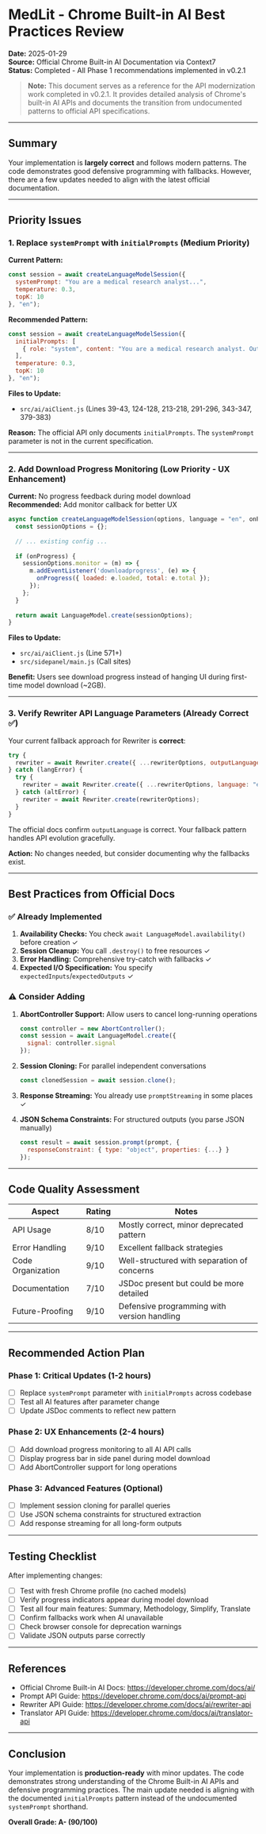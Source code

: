 # MedLit - Chrome Built-in AI Best Practices Review

**Date:** 2025-01-29  
**Source:** Official Chrome Built-in AI Documentation via Context7  
**Status:** Completed - All Phase 1 recommendations implemented in v0.2.1

> **Note:** This document serves as a reference for the API modernization work completed in v0.2.1. It provides detailed analysis of Chrome's built-in AI APIs and documents the transition from undocumented patterns to official API specifications.

---

## Summary

Your implementation is **largely correct** and follows modern patterns. The code demonstrates good defensive programming with fallbacks. However, there are a few updates needed to align with the latest official documentation.

---

## Priority Issues

### 1. **Replace `systemPrompt` with `initialPrompts`** (Medium Priority)

**Current Pattern:**
```javascript
const session = await createLanguageModelSession({
  systemPrompt: "You are a medical research analyst...",
  temperature: 0.3,
  topK: 10
}, "en");
```

**Recommended Pattern:**
```javascript
const session = await createLanguageModelSession({
  initialPrompts: [
    { role: "system", content: "You are a medical research analyst. Output strictly valid JSON." }
  ],
  temperature: 0.3,
  topK: 10
}, "en");
```

**Files to Update:**
- `src/ai/aiClient.js` (Lines 39-43, 124-128, 213-218, 291-296, 343-347, 379-383)

**Reason:** The official API only documents `initialPrompts`. The `systemPrompt` parameter is not in the current specification.

---

### 2. **Add Download Progress Monitoring** (Low Priority - UX Enhancement)

**Current:** No progress feedback during model download  
**Recommended:** Add monitor callback for better UX

```javascript
async function createLanguageModelSession(options, language = "en", onProgress = null) {
  const sessionOptions = {};
  
  // ... existing config ...
  
  if (onProgress) {
    sessionOptions.monitor = (m) => {
      m.addEventListener('downloadprogress', (e) => {
        onProgress({ loaded: e.loaded, total: e.total });
      });
    };
  }
  
  return await LanguageModel.create(sessionOptions);
}
```

**Files to Update:**
- `src/ai/aiClient.js` (Line 571+)
- `src/sidepanel/main.js` (Call sites)

**Benefit:** Users see download progress instead of hanging UI during first-time model download (~2GB).

---

### 3. **Verify Rewriter API Language Parameters** (Already Correct ✅)

Your current fallback approach for Rewriter is **correct**:
```javascript
try {
  rewriter = await Rewriter.create({ ...rewriterOptions, outputLanguage: "en" });
} catch (langError) {
  try {
    rewriter = await Rewriter.create({ ...rewriterOptions, language: "en" });
  } catch (altError) {
    rewriter = await Rewriter.create(rewriterOptions);
  }
}
```

The official docs confirm `outputLanguage` is correct. Your fallback pattern handles API evolution gracefully.

**Action:** No changes needed, but consider documenting why the fallbacks exist.

---

## Best Practices from Official Docs

### ✅ Already Implemented

1. **Availability Checks:** You check `await LanguageModel.availability()` before creation ✓
2. **Session Cleanup:** You call `.destroy()` to free resources ✓
3. **Error Handling:** Comprehensive try-catch with fallbacks ✓
4. **Expected I/O Specification:** You specify `expectedInputs`/`expectedOutputs` ✓

### ⚠️ Consider Adding

1. **AbortController Support:** Allow users to cancel long-running operations
   ```javascript
   const controller = new AbortController();
   const session = await LanguageModel.create({
     signal: controller.signal
   });
   ```

2. **Session Cloning:** For parallel independent conversations
   ```javascript
   const clonedSession = await session.clone();
   ```

3. **Response Streaming:** You already use `promptStreaming` in some places ✓

4. **JSON Schema Constraints:** For structured outputs (you parse JSON manually)
   ```javascript
   const result = await session.prompt(prompt, {
     responseConstraint: { type: "object", properties: {...} }
   });
   ```

---

## Code Quality Assessment

| Aspect | Rating | Notes |
|--------|--------|-------|
| API Usage | 8/10 | Mostly correct, minor deprecated pattern |
| Error Handling | 9/10 | Excellent fallback strategies |
| Code Organization | 9/10 | Well-structured with separation of concerns |
| Documentation | 7/10 | JSDoc present but could be more detailed |
| Future-Proofing | 9/10 | Defensive programming with version handling |

---

## Recommended Action Plan

### Phase 1: Critical Updates (1-2 hours)
- [ ] Replace `systemPrompt` parameter with `initialPrompts` across codebase
- [ ] Test all AI features after parameter change
- [ ] Update JSDoc comments to reflect new pattern

### Phase 2: UX Enhancements (2-4 hours)
- [ ] Add download progress monitoring to all AI API calls
- [ ] Display progress bar in side panel during model download
- [ ] Add AbortController support for long operations

### Phase 3: Advanced Features (Optional)
- [ ] Implement session cloning for parallel queries
- [ ] Use JSON schema constraints for structured extraction
- [ ] Add response streaming for all long-form outputs

---

## Testing Checklist

After implementing changes:

- [ ] Test with fresh Chrome profile (no cached models)
- [ ] Verify progress indicators appear during model download
- [ ] Test all four main features: Summary, Methodology, Simplify, Translate
- [ ] Confirm fallbacks work when AI unavailable
- [ ] Check browser console for deprecation warnings
- [ ] Validate JSON outputs parse correctly

---

## References

- Official Chrome Built-in AI Docs: https://developer.chrome.com/docs/ai/
- Prompt API Guide: https://developer.chrome.com/docs/ai/prompt-api
- Rewriter API Guide: https://developer.chrome.com/docs/ai/rewriter-api
- Translator API Guide: https://developer.chrome.com/docs/ai/translator-api

---

## Conclusion

Your implementation is **production-ready** with minor updates. The code demonstrates strong understanding of the Chrome Built-in AI APIs and defensive programming practices. The main update needed is aligning with the documented `initialPrompts` pattern instead of the undocumented `systemPrompt` shorthand.

**Overall Grade: A- (90/100)**
